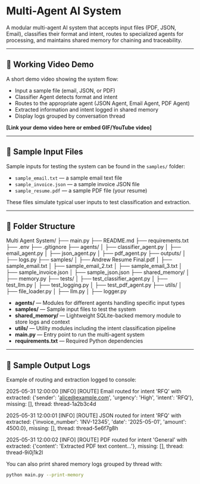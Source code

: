 # Multi-Agent AI System

A modular multi-agent AI system that accepts input files (PDF, JSON, Email), classifies their format and intent, routes to specialized agents for processing, and maintains shared memory for chaining and traceability.

---

## 🎥 Working Video Demo

A short demo video showing the system flow:

- Input a sample file (email, JSON, or PDF)  
- Classifier Agent detects format and intent  
- Routes to the appropriate agent (JSON Agent, Email Agent, PDF Agent)  
- Extracted information and intent logged in shared memory  
- Display logs grouped by conversation thread  

**[Link your demo video here or embed GIF/YouTube video]**

---

## 📂 Sample Input Files

Sample inputs for testing the system can be found in the `samples/` folder:

- `sample_email.txt` — a sample email text file  
- `sample_invoice.json` — a sample invoice JSON file  
- `sample_resume.pdf` — a sample PDF file (your resume)  

These files simulate typical user inputs to test classification and extraction.

---

## 📁 Folder Structure

Multi Agent System/
├── main.py
├── README.md
├── requirements.txt
├── .env
├── .gitignore
├── agents/
│   ├── classifier_agent.py
│   ├── email_agent.py
│   ├── json_agent.py
│   ├── pdf_agent.py
├── outputs/
│   ├── logs.py
├── samples/
│   ├── Andrew Resume Final.pdf
│   ├── sample_email.txt
│   ├── sample_email_2.txt
│   ├── sample_email_3.txt
│   ├── sample_invoice.json
│   ├── sample_json.json
├── shared_memory/
│   ├── memory.py
├── tests/
│   ├── test_classifier_agent.py
│   ├── test_llm.py
│   ├── test_logging.py
│   ├── test_pdf_agent.py
├── utils/
│   ├── file_loader.py
│   ├── llm.py
│   ├── logger.py

- **agents/** — Modules for different agents handling specific input types  
- **samples/** — Sample input files to test the system  
- **shared_memory/** — Lightweight SQLite-backed memory module to store logs and context  
- **utils/** — Utility modules including the intent classification pipeline  
- **main.py** — Entry point to run the multi-agent system  
- **requirements.txt** — Required Python dependencies  

---

## 📝 Sample Output Logs

Example of routing and extraction logged to console:

2025-05-31 12:00:00 [INFO] [ROUTE] Email routed for intent 'RFQ' with extracted: {'sender': 'alice@example.com', 'urgency': 'High', 'intent': 'RFQ'}, missing: [], thread: thread-1a2b3c4d

2025-05-31 12:00:01 [INFO] [ROUTE] JSON routed for intent 'RFQ' with extracted: {'invoice_number': 'INV-12345', 'date': '2025-05-01', 'amount': 4500.0}, missing: [], thread: thread-5e6f7g8h

2025-05-31 12:00:02 [INFO] [ROUTE] PDF routed for intent 'General' with extracted: {'content': 'Extracted PDF text content...'}, missing: [], thread: thread-9i0j1k2l

You can also print shared memory logs grouped by thread with:

```bash
python main.py --print-memory


```
